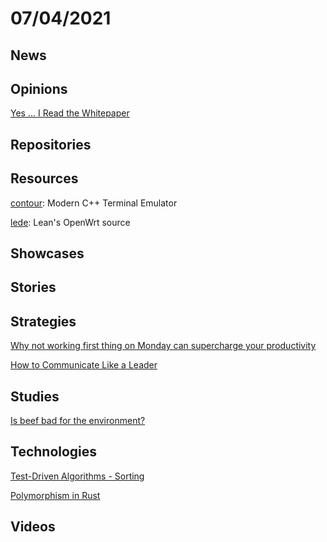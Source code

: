 # 07/04/2021

## News


## Opinions
[Yes … I Read the Whitepaper](https://cryptohayes.medium.com/yes-i-read-the-whitepaper-59cfa2ea9c2c)

## Repositories


## Resources
[contour](https://github.com/christianparpart/contour): Modern C++ Terminal Emulator

[lede](https://github.com/coolsnowwolf/lede): Lean's OpenWrt source

## Showcases


## Stories

## Strategies
[Why not working first thing on Monday can supercharge your productivity](https://www.fastcompany.com/90649946/why-not-working-first-thing-on-monday-can-supercharge-your-productivity)

[How to Communicate Like a Leader](https://product.hubspot.com/blog/how-to-communicate-like-a-leader)

## Studies
[Is beef bad for the environment?](http://justinmares.com/is-beef-bad-for-the-environment-%F0%9F%90%84-%F0%9F%92%A8/)

## Technologies
[Test-Driven Algorithms - Sorting](https://alabeduarte.com/test-driven-algorithms/sorting/)

[Polymorphism in Rust](https://oswalt.dev/2021/06/polymorphism-in-rust/)

## Videos

